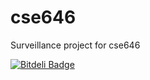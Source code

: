 cse646
======

Surveillance project for cse646


[![Bitdeli Badge](https://d2weczhvl823v0.cloudfront.net/ssuryakumar89/smarteye/trend.png)](https://bitdeli.com/free "Bitdeli Badge")

